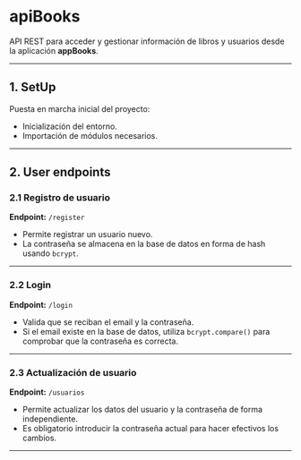 # apiBooks

API REST para acceder y gestionar información de libros y usuarios desde la aplicación **appBooks**.

---

## 1. SetUp

Puesta en marcha inicial del proyecto:
- Inicialización del entorno.
- Importación de módulos necesarios.

---

## 2. User endpoints

### 2.1 Registro de usuario

**Endpoint:** `/register`

- Permite registrar un usuario nuevo.
- La contraseña se almacena en la base de datos en forma de hash usando `bcrypt`.

---

### 2.2 Login

**Endpoint:** `/login`

- Valida que se reciban el email y la contraseña.
- Si el email existe en la base de datos, utiliza `bcrypt.compare()` para comprobar que la contraseña es correcta.

---

### 2.3 Actualización de usuario

**Endpoint:** `/usuarios`

- Permite actualizar los datos del usuario y la contraseña de forma independiente.
- Es obligatorio introducir la contraseña actual para hacer efectivos los cambios.

---

